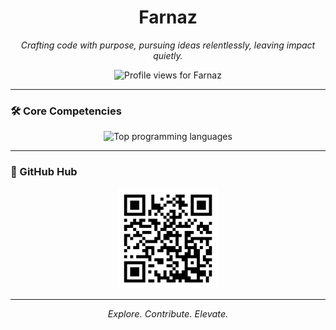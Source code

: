 <h1 align="center">Farnaz</h1>

<p align="center"><em>Crafting code with purpose, pursuing ideas relentlessly, leaving impact quietly.</em></p>
<p align="center">
  <img src="https://komarev.com/ghpvc/?username=farnaztr&label=Profile%20views&color=0e75b6&style=flat" alt="Profile views for Farnaz" />
</p>

---

### 🛠 Core Competencies

<p align="center">
  <img src="https://github-readme-stats.vercel.app/api/top-langs/?username=farnaztr&layout=compact&langs_count=6" alt="Top programming languages" />
</p>

---

### 🔗 GitHub Hub

<p align="center">
  <a href="https://github.com/farnaztr" aria-label="Farnaz GitHub Profile">
    <img src="https://github.com/Farnaztr/farnaztr/blob/main/QR%20CODE.png" alt="GitHub QR Code" width="160" />
  </a>
</p>

---

<p align="center" style="font-style: italic; font-size: 0.9rem;">
  Explore. Contribute. Elevate.
</p>
